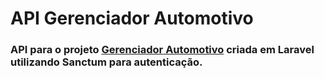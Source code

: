 # API Gerenciador Automotivo

### API para o projeto <a href="https://github.com/sam93vasconcelos/gerenciador-automotivo">Gerenciador Automotivo</a> criada em Laravel utilizando Sanctum para autenticação.
